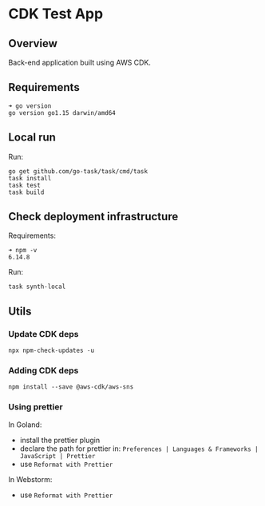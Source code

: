 # CDK Test App

## Overview

Back-end application built using AWS CDK.

## Requirements

```shell script
➜ go version
go version go1.15 darwin/amd64
```

## Local run

Run:
```shell script
go get github.com/go-task/task/cmd/task
task install
task test
task build
```

## Check deployment infrastructure

Requirements:
```shell script
➜ npm -v
6.14.8
```

Run:
```shell script
task synth-local
```

## Utils

### Update CDK deps

```shell script
npx npm-check-updates -u
```

### Adding CDK deps

```shell script
npm install --save @aws-cdk/aws-sns
```

### Using prettier

In Goland:
- install the prettier plugin
- declare the path for prettier in: `Preferences | Languages & Frameworks | JavaScript | Prettier`
- use `Reformat with Prettier`

In Webstorm:
- use `Reformat with Prettier`
